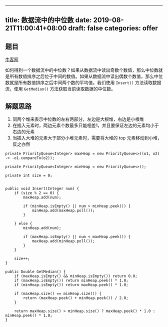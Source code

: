 
---
title: 数据流中的中位数
date: 2019-08-21T11:00:41+08:00
draft: false
categories: offer
---


## 题目

[牛客网](https://www.nowcoder.com/practice/9be0172896bd43948f8a32fb954e1be1?tpId=13&tqId=11216&tPage=4&rp=2&ru=%2Fta%2Fcoding-interviews&qru=%2Fta%2Fcoding-interviews%2Fquestion-ranking)

如何得到一个数据流中的中位数？如果从数据流中读出奇数个数值，那么中位数就是所有数值排序之后位于中间的数值。如果从数据流中读出偶数个数值，那么中位数就是所有数值排序之后中间两个数的平均值。我们使用 `Insert()` 方法读取数据流，使用 `GetMedian()` 方法获取当前读取数据的中位数。


## 解题思路

  1. 同两个堆来表示中位数的左右两部分，左边是大根堆，右边是小根堆
  2. 在插入元素时，两边元素个数最多只能相差1，并且要保证左边的元素均小于右边的元素
  3. 当插入大堆的元素大于部分小堆元素时，需要将大堆的 top 元素移动到小堆，反之亦然

```
private PriorityQueue<Integer> maxHeap = new PriorityQueue<>((o1, o2) -> -o1.compareTo(o2));

private PriorityQueue<Integer> minHeap = new PriorityQueue<>();

private int size = 0;


public void Insert(Integer num) {
    if (size % 2 == 0) {
        maxHeap.add(num);

        if (minHeap.isEmpty() || num > minHeap.peek()) {
            minHeap.add(maxHeap.poll());
        }

    } else {
        minHeap.add(num);

        if (maxHeap.isEmpty() || num < maxHeap.peek()) {
            maxHeap.add(minHeap.poll());
        }
    }

    size++;
}

public Double GetMedian() {
    if (maxHeap.isEmpty() && minHeap.isEmpty()) return 0.0;
    if (maxHeap.isEmpty()) return minHeap.peek() * 1.0;
    if (minHeap.isEmpty()) return maxHeap.peek() * 1.0;

    if (maxHeap.size() == minHeap.size()) {
        return (maxHeap.peek() + minHeap.peek()) / 2.0;
    }

    return maxHeap.size() > minHeap.size() ? maxHeap.peek() * 1.0 : minHeap.peek() * 1.0;
}
```
